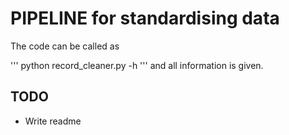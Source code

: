 # PIPELINE for standardising data

The code can be called as

'''
python record_cleaner.py -h
'''
and all information is given.

## TODO

* Write readme
